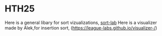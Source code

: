 # HTH25


Here is a general libary for sort vizualizations, [sort-lab](https://github.com/League-Labs/sort-lab)
Here is a visualizer made by Alek,for insertion sort, (https://league-labs.github.io/visualizer-/) 